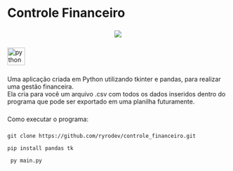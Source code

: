 <h1 align="left">Controle Financeiro</h1>

###

<div align="center">
  <img src="https://i.imgur.com/uYyMaBW.png"  />
</div>

###

<div align="left">
  <img src="https://cdn.jsdelivr.net/gh/devicons/devicon/icons/python/python-original.svg" height="40" alt="python logo"  />
</div>

###

<p align="left">Uma aplicação criada em Python utilizando tkinter e pandas, para realizar uma gestão financeira.<br>Ela cria para você um arquivo .csv com todos  os dados inseridos dentro do programa que pode ser exportado em uma planilha futuramente.</p>

###

<p align="left">Como executar o programa:</p>

###
``` git clone https://github.com/ryrodev/controle_financeiro.git ```

``` pip install pandas tk ```

``` py main.py```
###
